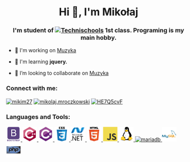 <h1 align="center">Hi 👋, I'm Mikołaj</h1>
<h3 align="center">I'm student of <a href="https://technischools.com"><img src="https://technischools.com/wp-content/uploads/2021/04/logoBlue-1.png" alt="Technischools" width="50px"></a> 1st class. Programing is my main hobby.</h3>

- 🔭 I'm working on [Muzyka](https://github.com/miki2200/muzyka)

- 🌱 I'm learning **jquery.**

- 👯 I’m looking to collaborate on [Muzyka](https://github.com/miki2200/muzyka)

<h3 align="left">Connect with me:</h3>
<p align="left">
<a href="https://fb.com/mikim27" target="blank"><img align="center" src="https://alxgroup.com.au/wp-content/uploads/2019/01/facebook-3-logo-png-transparent.png" alt="mikim27" height="40" width="40" /></a>
<a href="https://instagram.com/mikolaj.mroczkowski" target="blank"><img align="center" src="https://www.jaspersomsen.com/wp-spullies/uploads/2017/03/instagram-Logo-PNG-Transparent-Background-download.png" alt="mikolaj.mroczkowski" height="40" width="40" /></a>
<a href="https://discord.gg/5V4ajVDF" target="blank"><img align="center" src="https://www.freepnglogos.com/uploads/discord-logo-png/discord-logo-logodownload-download-logotipos-1.png" alt="HE7Q5cvF" height="40" width="40" /></a>
</p>

<h3 align="left">Languages and Tools:</h3>
<p align="left"> <a href="https://getbootstrap.com" target="_blank"> <img src="https://raw.githubusercontent.com/devicons/devicon/master/icons/bootstrap/bootstrap-plain-wordmark.svg" alt="bootstrap" width="40" height="40"/> </a> <a href="https://www.w3schools.com/cpp/" target="_blank"> <img src="https://raw.githubusercontent.com/devicons/devicon/master/icons/cplusplus/cplusplus-original.svg" alt="cplusplus" width="40" height="40"/> </a> <a href="https://www.w3schools.com/cs/" target="_blank"> <img src="https://raw.githubusercontent.com/devicons/devicon/master/icons/csharp/csharp-original.svg" alt="csharp" width="40" height="40"/> </a> <a href="https://www.w3schools.com/css/" target="_blank"> <img src="https://raw.githubusercontent.com/devicons/devicon/master/icons/css3/css3-original-wordmark.svg" alt="css3" width="40" height="40"/> </a> <a href="https://dotnet.microsoft.com/" target="_blank"> <img src="https://raw.githubusercontent.com/devicons/devicon/master/icons/dot-net/dot-net-original-wordmark.svg" alt="dotnet" width="40" height="40"/> </a> <a href="https://www.w3.org/html/" target="_blank"> <img src="https://raw.githubusercontent.com/devicons/devicon/master/icons/html5/html5-original-wordmark.svg" alt="html5" width="40" height="40"/> </a> <a href="https://developer.mozilla.org/en-US/docs/Web/JavaScript" target="_blank"> <img src="https://raw.githubusercontent.com/devicons/devicon/master/icons/javascript/javascript-original.svg" alt="javascript" width="40" height="40"/> </a> <a href="https://www.linux.org/" target="_blank"> <img src="https://raw.githubusercontent.com/devicons/devicon/master/icons/linux/linux-original.svg" alt="linux" width="40" height="40"/> </a> <a href="https://mariadb.org/" target="_blank"> <img src="https://www.vectorlogo.zone/logos/mariadb/mariadb-icon.svg" alt="mariadb" width="40" height="40"/> </a> <a href="https://www.mysql.com/" target="_blank"> <img src="https://raw.githubusercontent.com/devicons/devicon/master/icons/mysql/mysql-original-wordmark.svg" alt="mysql" width="40" height="40"/> </a> <a href="https://www.php.net" target="_blank"> <img src="https://raw.githubusercontent.com/devicons/devicon/master/icons/php/php-original.svg" alt="php" width="40" height="40"/> </a> </p>
